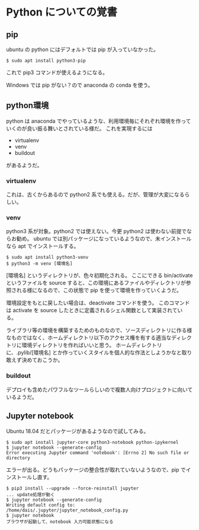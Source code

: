 # Python についての覚書 #

## pip ##

ubuntu の python にはデフォルトでは pip が入っていなかった。

```
$ sudo apt install python3-pip
```

これで pip3 コマンドが使えるようになる。

Windows では pip がない？ので anaconda の conda を使う。

## python環境 ##
python は anaconda でやっているような、利用環境毎にそれぞれ環境を作っていくのが良い振る舞いとされている様だ。
これを実現するには

  * virtualenv
  * venv
  * buildout

があるようだ。

### virtualenv ###
これは、古くからあるので python2 系でも使える。だが、管理が大変になるらしい。

### venv ###
python3 系が対象。python2 では使えない。今更 python2 は使わない前提でならお勧め。
ubuntu では別パッケージになっているようなので、未インストールなら apt でインストールする。

```
$ sudo apt install python3-venv
$ python3 -m venv [環境名]
```

[環境名] というディレクトリが、色々初期化される。
ここにできる bin/activate というファイルを source すると、この環境にあるファイルやディレクトリが参照される様になるので、この状態で pip を使って環境を作っていくようだ。

環境設定をもとに戻したい場合は、deactivate コマンドを使う。
このコマンドは activate を source したときに定義されるシェル関数として実装されている。

ライブラリ等の環境を構築するためのものなので、ソースディレクトリに作る様なものではなく、ホームディレクトリ以下のアクセス権を有する適当なディレクトリに環境ディレクトリを作ればいいと思う。
ホームディレクトリに、.pylib/[環境名] とか作っていくスタイルを個人的な作法としようかなと取り敢えず決めておこうか。


### buildout ###
デプロイも含めたパワフルなツールらしいので複数人向けプロジェクトに向いているようだ。


## Jupyter notebook ##
Ubuntu 18.04 だとパッケージがあるようなので試してみる。


```
$ sudo apt install jupyter-core python3-notebook python-ipykernel
$ jupyter notebook --generate-config
Error executing Jupyter command 'notebook': [Errno 2] No such file or directory
```

エラーが出る。どうもパッケージの整合性が取れていないようなので、pip でインストールし直す。

```
$ pip3 install --upgrade --force-reinstall jupyter
... update処理が動く
$ jupyter notebook --generate-config
Writing default config to: /home/dais/.jupyter/jupyter_notebook_config.py
$ jupyter notebook
ブラウザが起動して、notebook 入力可能状態になる
```
